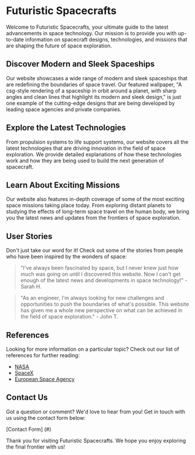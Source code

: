 <!--font:Alegreya-->

# Futuristic Spacecrafts

Welcome to Futuristic Spacecrafts, your ultimate guide to the latest advancements in space technology. Our mission is to provide you with up-to-date information on spacecraft designs, technologies, and missions that are shaping the future of space exploration.

## Discover Modern and Sleek Spaceships

Our website showcases a wide range of modern and sleek spaceships that are redefining the boundaries of space travel. Our featured wallpaper, "A csg-style rendering of a spaceship in orbit around a planet, with sharp angles and clean lines that highlight its modern and sleek design," is just one example of the cutting-edge designs that are being developed by leading space agencies and private companies.

## Explore the Latest Technologies

From propulsion systems to life support systems, our website covers all the latest technologies that are driving innovation in the field of space exploration. We provide detailed explanations of how these technologies work and how they are being used to build the next generation of spacecraft.

## Learn About Exciting Missions

Our website also features in-depth coverage of some of the most exciting space missions taking place today. From exploring distant planets to studying the effects of long-term space travel on the human body, we bring you the latest news and updates from the frontiers of space exploration.

## User Stories

Don't just take our word for it! Check out some of the stories from people who have been inspired by the wonders of space:

> "I've always been fascinated by space, but I never knew just how much was going on until I discovered this website. Now I can't get enough of the latest news and developments in space technology!" - Sarah H.

> "As an engineer, I'm always looking for new challenges and opportunities to push the boundaries of what's possible. This website has given me a whole new perspective on what can be achieved in the field of space exploration." - John T.

## References

Looking for more information on a particular topic? Check out our list of references for further reading:

- [NASA](#)
- [SpaceX](#)
- [European Space Agency](#)

## Contact Us

Got a question or comment? We'd love to hear from you! Get in touch with us using the contact form below:

[Contact Form] (#)

Thank you for visiting Futuristic Spacecrafts. We hope you enjoy exploring the final frontier with us!

<!--

Write me content for website with wallpaper which alt text is:

"A csg-style rendering of a spaceship in orbit around a planet, with sharp angles and clean lines that highlight its modern and sleek design."

The name/title of the page should not be 1:1 copy of the alt text but rather a real content of the website which is using this wallpaper.

- Use markdown format 
- Start with heading
- Heading should be short and concise
- The content should look like a real website 
- The website should not be about the wallpaper, wallpaper is just a related background
- Heading should be contain work "wallpaper" or "background"
- Include real sections like references, contact, user stories, etc. use things relevant to the page purpose.
- Feel free to use structure like headings, bullets, numbering, blockquotes, paragraphs, horizontal lines, etc.
- You can use formatting like bold or _italic_
- You can include UTF-8 emojis
- Links should be only #hash anchors (and you can refer to the document itself)
- Do not include images


---


# Futuristic Spacecrafts: Exploring the Final Frontier

Welcome to Futuristic Spacecrafts, your ultimate guide to the latest advancements in space technology. Our mission is to provide you with up-to-date information on spacecraft designs, technologies, and missions that are shaping the future of space exploration.

## Discover Modern and Sleek Spaceships

Our website showcases a wide range of modern and sleek spaceships that are redefining the boundaries of space travel. Our featured wallpaper, "A csg-style rendering of a spaceship in orbit around a planet, with sharp angles and clean lines that highlight its modern and sleek design," is just one example of the cutting-edge designs that are being developed by leading space agencies and private companies.

## Explore the Latest Technologies

From propulsion systems to life support systems, our website covers all the latest technologies that are driving innovation in the field of space exploration. We provide detailed explanations of how these technologies work and how they are being used to build the next generation of spacecraft.

## Learn About Exciting Missions

Our website also features in-depth coverage of some of the most exciting space missions taking place today. From exploring distant planets to studying the effects of long-term space travel on the human body, we bring you the latest news and updates from the frontiers of space exploration.

## User Stories

Don't just take our word for it! Check out some of the stories from people who have been inspired by the wonders of space:

> "I've always been fascinated by space, but I never knew just how much was going on until I discovered this website. Now I can't get enough of the latest news and developments in space technology!" - Sarah H.

> "As an engineer, I'm always looking for new challenges and opportunities to push the boundaries of what's possible. This website has given me a whole new perspective on what can be achieved in the field of space exploration." - John T.

## References

Looking for more information on a particular topic? Check out our list of references for further reading:

- [NASA](#)
- [SpaceX](#)
- [European Space Agency](#)

## Contact Us

Got a question or comment? We'd love to hear from you! Get in touch with us using the contact form below:

[Contact Form] (#)

Thank you for visiting Futuristic Spacecrafts. We hope you enjoy exploring the final frontier with us!

-->
